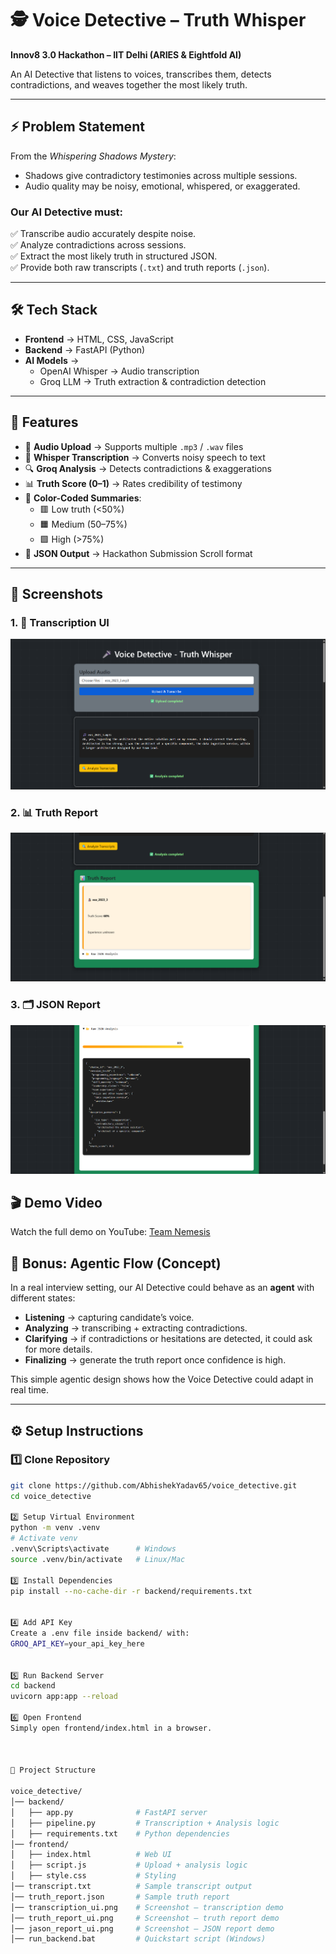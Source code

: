 # 🕵️ Voice Detective – Truth Whisper  
**Innov8 3.0 Hackathon – IIT Delhi (ARIES & Eightfold AI)**  

An AI Detective that listens to voices, transcribes them, detects contradictions, and weaves together the most likely truth.

---

## ⚡ Problem Statement  
From the *Whispering Shadows Mystery*:  
- Shadows give contradictory testimonies across multiple sessions.  
- Audio quality may be noisy, emotional, whispered, or exaggerated.  

### Our AI Detective must:  
✅ Transcribe audio accurately despite noise.  
✅ Analyze contradictions across sessions.  
✅ Extract the most likely truth in structured JSON.  
✅ Provide both raw transcripts (`.txt`) and truth reports (`.json`).  

---

## 🛠️ Tech Stack  
- **Frontend** → HTML, CSS, JavaScript  
- **Backend** → FastAPI (Python)  
- **AI Models** →  
  - OpenAI Whisper → Audio transcription  
  - Groq LLM → Truth extraction & contradiction detection  

---

## 🚀 Features  
- 🎤 **Audio Upload** → Supports multiple `.mp3` / `.wav` files  
- 📝 **Whisper Transcription** → Converts noisy speech to text  
- 🔍 **Groq Analysis** → Detects contradictions & exaggerations  
- 📊 **Truth Score (0–1)** → Rates credibility of testimony  
- 🎨 **Color-Coded Summaries**:  
  - 🟥 Low truth (<50%)  
  - 🟧 Medium (50–75%)  
  - 🟩 High (>75%)  
- 📂 **JSON Output** → Hackathon Submission Scroll format  

---







## 📸 Screenshots

### 1. 🎤 Transcription UI
![Transcription UI](transcription_ui.png)

### 2. 📊 Truth Report
![Truth Report](truth_report_ui.png)

### 3. 🗂️ JSON Report
![JSON Report](jason_report_ui.png)



## 🎬 Demo Video
Watch the full demo on YouTube: [Team Nemesis](https://youtu.be/NcU2PXkBk-U)



## 🧩 Bonus: Agentic Flow (Concept)

In a real interview setting, our AI Detective could behave as an **agent** with different states:  

- **Listening** → capturing candidate’s voice.  
- **Analyzing** → transcribing + extracting contradictions.  
- **Clarifying** → if contradictions or hesitations are detected, it could ask for more details.  
- **Finalizing** → generate the truth report once confidence is high.  

This simple agentic design shows how the Voice Detective could adapt in real time.

---

## ⚙️ Setup Instructions  

### 1️⃣ Clone Repository  
```bash
git clone https://github.com/AbhishekYadav65/voice_detective.git
cd voice_detective

2️⃣ Setup Virtual Environment
python -m venv .venv
# Activate venv
.venv\Scripts\activate      # Windows  
source .venv/bin/activate   # Linux/Mac

3️⃣ Install Dependencies
pip install --no-cache-dir -r backend/requirements.txt


4️⃣ Add API Key
Create a .env file inside backend/ with:
GROQ_API_KEY=your_api_key_here


5️⃣ Run Backend Server
cd backend
uvicorn app:app --reload

6️⃣ Open Frontend
Simply open frontend/index.html in a browser.



📂 Project Structure

voice_detective/
│── backend/
│   ├── app.py              # FastAPI server
│   ├── pipeline.py         # Transcription + Analysis logic
│   ├── requirements.txt    # Python dependencies
│── frontend/
│   ├── index.html          # Web UI
│   ├── script.js           # Upload + analysis logic
│   ├── style.css           # Styling
│── transcript.txt          # Sample transcript output
│── truth_report.json       # Sample truth report
│── transcription_ui.png    # Screenshot – transcription demo
│── truth_report_ui.png     # Screenshot – truth report demo
│── jason_report_ui.png     # Screenshot – JSON report demo
│── run_backend.bat         # Quickstart script (Windows)
